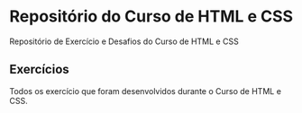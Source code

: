 # <h1>Repositório do Curso de HTML e CSS</h1>   <p>Repositório de Exercício e Desafios do Curso de HTML e CSS</p>

<h2>Exercícios</h2>
<p>Todos os exercício que foram desenvolvidos durante o Curso de HTML e CSS.</p>


